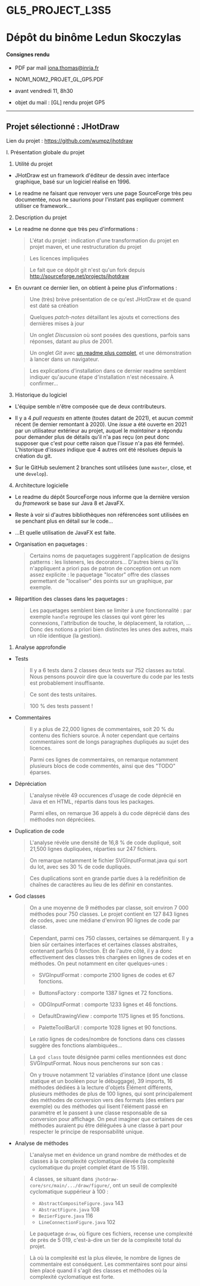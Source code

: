 # GL5_PROJECT_L3S5

# Dépôt du binôme Ledun Skoczylas

#### Consignes rendu

* PDF par mail iona.thomas@inria.fr

* NOM1_NOM2_PROJET_GL_GP5.PDF

* avant vendredi 11, 8h30

* objet du mail : [GL] rendu projet GP5

***

## Projet sélectionné : JHotDraw

Lien du projet : https://github.com/wumpz/jhotdraw

I. Présentation globale du projet

1. Utilité du projet

* JHotDraw est un framework d'éditeur de dessin avec interface graphique, basé sur un logiciel réalisé en 1996.

* Le readme ne faisant que renvoyer vers une page SourceForge très peu documentée, nous ne saurions pour l'instant pas expliquer comment utiliser ce framework...

2. Description du projet

* Le readme ne donne que très peu d'informations :

  > L'état du projet : indication d'une transformation du projet en projet maven, et une restructuration du projet

  > Les licences impliquées

  > Le fait que ce dépôt git n'est qu'un fork depuis http://sourceforge.net/projects/jhotdraw

* En ouvrant ce dernier lien, on obtient à peine plus d'informations :

  > Une (très) brève présentation de ce qu'est JHotDraw et de quand est daté sa création

  > Quelques *patch-notes* détaillant les ajouts et corrections des dernières mises à jour

  > Un onglet *Discussion* où sont posées des questions, parfois sans réponses, datant au plus de 2001.

  > Un onglet *Git* avec [un readme plus complet](https://sourceforge.net/p/jhotdraw/git/ci/master/tree/JHotDraw/README.html), et une démonstration à lancer dans un navigateur.

  > Les explications d'installation dans ce dernier readme semblent indiquer qu'aucune étape d'installation n'est nécessaire. À confirmer...

3. Historique du logiciel

* L'équipe semble n'être composée que de deux contributeurs.

* Il y a 4 *pull requests* en attente (toutes datant de 2021), et aucun *commit* récent (le dernier remontant à 2020). Une *issue* a été ouverte en 2021 par un utilisateur extérieur au projet, auquel le *maintainer* a répondu pour demander plus de détails qu'il n'a pas reçu (on peut donc supposer que c'est pour cette raison que l'*issue* n'a pas été fermée). L'historique d'*issues* indique que 4 autres ont été résolues depuis la création du git.

* Sur le GitHub seulement 2 branches sont utilisées (une `master`, close, et une `develop`).

4. Architecture logicielle

* Le readme du dépôt SourceForge nous informe que la dernière version du *framework* se base sur Java 8 et JavaFX.

* Reste à voir si d'autres bibliothèques non référencées sont utilisées en se penchant plus en détail sur le code...

* ...Et quelle utilisation de JavaFX est faite.

* Organisation en paquetages :

  > Certains noms de paquetages suggèrent l'application de designs patterns : les listeners, les decorators... D'autres biens qu'ils n'appliquent a priori pas de patron de conception ont un nom assez explicite : le paquetage "locator" offre des classes permettant de "localiser" des points sur un graphique, par exemple.

* Répartition des classes dans les paquetages :

  > Les paquetages semblent bien se limiter à une fonctionnalité : par exemple `handle` regroupe les classes qui vont gérer les connexions, l'attribution de touche, le déplacement, la rotation, ... Donc des notions a priori bien distinctes les unes des autres, mais un rôle identique (la gestion).


1. Analyse approfondie

* Tests

  > Il y a 6 tests dans 2 classes deux tests sur 752 classes au total. Nous pensons pouvoir dire que la couverture du code par les tests est probablement insuffisante.

  > Ce sont des tests unitaires.

  > 100 % des tests passent !

* Commentaires

  > Il y a plus de 22,000 lignes de commentaires, soit 20 % du contenu des fichiers source. À noter cependant que certains commentaires sont de longs paragraphes dupliqués au sujet des licences.

  > Parmi ces lignes de commentaires, on remarque notamment plusieurs blocs de code commentés, ainsi que des "TODO" éparses.

* Dépréciation

  > L'analyse révèle 49 occurences d'usage de code déprécié en Java et en HTML, répartis dans tous les packages.

  > Parmi elles, on remarque 36 appels à du code déprécié dans des méthodes non dépréciées.

* Duplication de code

  > L'analyse révèle une densité de 16,8 % de code dupliqué, soit 21,500 lignes dupliquées, réparties sur 247 fichiers.

  > On remarque notamment le fichier SVGInputFormat.java qui sort du lot, avec ses 30 % de code dupliqués.

  > Ces duplications sont en grande partie dues à la redéfinition de chaînes de caractères au lieu de les définir en constantes.

* God classes

  > On a une moyenne de 9 méthodes par classe, soit environ 7 000 méthodes pour 750 classes. Le projet contient en 127 843 lignes de codes, avec une médiane d'environ 90 lignes de code par classe.

  > Cependant, parmi ces 750 classes, certaines se démarquent. Il y a bien sûr certaines interfaces et certaines classes abstraites, contenant parfois 0 fonction. Et de l'autre côté, il y a donc effectivement des classes très chargées en lignes de codes et en méthodes. On peut notamment en citer quelques-unes :
    >* SVGInputFormat : comporte 2100 lignes de codes et 67 fonctions.

    >* ButtonsFactory : comporte 1387 lignes et 72 fonctions.

    >* ODGInputFormat : comporte 1233 lignes et 46 fonctions.

    >* DefaultDrawingView : comporte 1175 lignes et 95 fonctions.

    >* PaletteToolBarUI : comporte 1028 lignes et 90 fonctions.

  > Le ratio lignes de codes/nombre de fonctions dans ces classes suggère des fonctions alambiquées...

  > La `god class` toute désignée parmi celles mentionnées est donc SVGInputFormat. Nous nous pencherons sur son cas :

  > On y trouve notamment 12 variables d'instance (dont une classe statique et un booléen pour le débuggage), 39 imports, 16 méthodes dédiées à la lecture d'objets Élément différents, plusieurs méthodes de plus de 100 lignes, qui sont principalement des méthodes de conversion vers des formats (des entiers par exemple) ou des méthodes qui lisent l'élément passé en paramètre et le passent à une classe responsable de sa conversion pour affichage. On peut imaginer que certaines de ces méthodes auraient pu être déléguées à une classe à part pour respecter le principe de responsabilité unique.

* Analyse de méthodes

  > L'analyse met en évidence un grand nombre de méthodes et de classes à la complexité cyclomatique élevée (la complexité cyclomatique du projet complet étant de 15 519).

  > 4 classes, se situant dans `jhotdraw-core/src/main/.../draw/figure/`, ont un seuil de complexité cyclomatique suppérieur à 100 :
    >* `AbstractCompositeFigure.java` 143
    >* `AbstractFigure.java` 108
    >* `BezierFigure.java` 116
    >* `LineConnectionFigure.java` 102

  > Le paquetage `draw`, où figure ces fichiers, recense une complexité de près de 5 019, c'est-à-dire un tier de la complexité total du projet.

  > Là où la complexité est la plus élevée, le nombre de lignes de commentaire est conséquent. Les commentaires sont pour ainsi bien placé quand il s'agit des classes et méthodes où la complexité cyclomatique est forte.